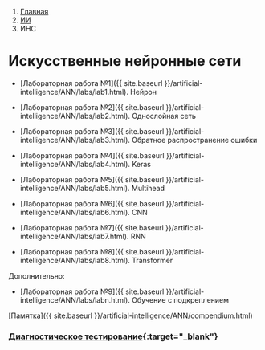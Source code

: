 <ol class="breadcrumb">
  <li class="breadcrumb-item"><a href="{{ site.baseurl }}">Главная</a></li>
  <li class="breadcrumb-item"><a href="{{ site.baseurl }}/artificial-intelligence/index.html">ИИ</a></li>
  <li class="breadcrumb-item active">ИНС</li>
</ol>

# Искусственные нейронные сети

* [Лабораторная работа №1]({{ site.baseurl }}/artificial-intelligence/ANN/labs/lab1.html). Нейрон

* [Лабораторная работа №2]({{ site.baseurl }}/artificial-intelligence/ANN/labs/lab2.html). Однослойная сеть

* [Лабораторная работа №3]({{ site.baseurl }}/artificial-intelligence/ANN/labs/lab3.html). Обратное распространение ошибки

* [Лабораторная работа №4]({{ site.baseurl }}/artificial-intelligence/ANN/labs/lab4.html). Keras

* [Лабораторная работа №5]({{ site.baseurl }}/artificial-intelligence/ANN/labs/lab5.html). Multihead

* [Лабораторная работа №6]({{ site.baseurl }}/artificial-intelligence/ANN/labs/lab6.html). CNN

* [Лабораторная работа №7]({{ site.baseurl }}/artificial-intelligence/ANN/labs/lab7.html). RNN

* [Лабораторная работа №8]({{ site.baseurl }}/artificial-intelligence/ANN/labs/lab8.html). Transformer

Дополнительно:

* [Лабораторная работа №9]({{ site.baseurl }}/artificial-intelligence/ANN/labs/labn.html). Обучение с подкреплением

[Памятка]({{ site.baseurl }}/artificial-intelligence/ANN/compendium.html)

### [Диагностическое тестирование](https://lms.surgu.ru/mod/quiz/view.php?id=338233){:target="_blank"}
